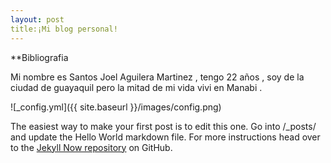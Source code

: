 ```yaml
---
layout: post
title:¡Mi blog personal!
---
```


**Bibliografia 

Mi nombre es Santos Joel Aguilera Martinez , tengo 22 años , soy de la ciudad de guayaquil pero la mitad de mi vida vivi en Manabi .



![_config.yml]({{ site.baseurl }}/images/config.png)

The easiest way to make your first post is to edit this one. Go into /_posts/ and update the Hello World markdown file. For more instructions head over to the [Jekyll Now repository](https://github.com/barryclark/jekyll-now) on GitHub.
